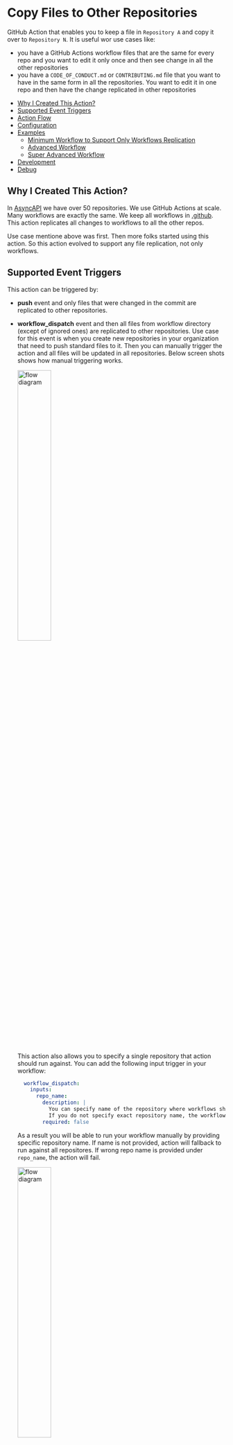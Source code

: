 # Copy Files to Other Repositories

GitHub Action that enables you to keep a file in `Repository A` and copy it over to `Repository N`.
It is useful wor use cases like:
- you have a GitHub Actions workflow files that are the same for every repo and you want to edit it only once and then see change in all the other repositories
- you have a `CODE_OF_CONDUCT.md` or `CONTRIBUTING.md` file that you want to have in the same form in all the repositories. You want to edit it in one repo and then have the change replicated in other repositories

<!-- toc -->

- [Why I Created This Action?](#why-i-created-this-action)
- [Supported Event Triggers](#supported-event-triggers)
- [Action Flow](#action-flow)
- [Configuration](#configuration)
- [Examples](#examples)
  * [Minimum Workflow to Support Only Workflows Replication](#minimum-workflow-to-support-only-workflows-replication)
  * [Advanced Workflow](#advanced-workflow)
  * [Super Advanced Workflow](#super-advanced-workflow)
- [Development](#development)
- [Debug](#debug)

<!-- tocstop -->

## Why I Created This Action?

In [AsyncAPI](https://www.asyncapi.com/) we have over 50 repositories. We use GitHub Actions at scale. Many workflows are exactly the same. We keep all workflows in [.github](https://docs.github.com/en/free-pro-team@latest/github/building-a-strong-community/creating-a-default-community-health-file). This action replicates all changes to workflows to all the other repos.

Use case mentione above was first. Then more folks started using this action. So this action evolved to support any file replication, not only workflows.

## Supported Event Triggers

This action can be triggered by:
- **push** event and only files that were changed in the commit are replicated to other repositories.
- **workflow_dispatch** event and then all files from workflow directory (except of ignored ones) are replicated to other repositories. Use case for this event is when you create new repositories in your organization that need to push standard files to it. Then you can manually trigger the action and all files will be updated in all repositories. Below screen shots shows how manual triggering works.

  <img src="workflow_dispatch.jpg" alt="flow diagram" width="40%">

  This action also allows you to specify a single repository that action should run against. You can add the following input trigger in your workflow:

  ```yml
    workflow_dispatch:
      inputs:
        repo_name:
          description: |
            You can specify name of the repository where workflows should be pushed manually. As long as repository is not ignored by workflow settings.
            If you do not specify exact repository name, the workflow will try to replicate all missing changes to all repositories.
          required: false
  ```

  As a result you will be able to run your workflow manually by providing specific repository name. If name is not provided, action will fallback to run against all repositores. If wrong repo name is provided under `repo_name`, the action will fail.

  <img src="workflow_dispatch_custom_repo.png" alt="flow diagram" width="40%">

## Action Flow

 <img src="diagram.png" alt="flow diagram" width="40%"> 

## Configuration

Name | Description | Required | Default
--|------|--|--
github_token | Token to use GitHub API. It must have "repo" and "workflow" scopes so it can push to repo and edit workflows. It cannot be the default GitHub Actions token GITHUB_TOKEN. GitHub Action token's permissions are limited to the repository that contains your workflows. Provide token of the user who has the right to push to the repos that this action is supposed to update. The same token is used for pulling repositories - important to know for those that want to use this action with private repositories. | true | -
patterns_to_ignore | Comma-separated list of file paths or directories that should be handled by this action and updated in other repositories. This option is useful if you use "patterns_to_include" with large amount of files, and some of them you want to ignore. In the format `./github/workflows/another_file.yml`. Internally it is handled by standard JavaScript `includes` function. | true | -
patterns_to_include | Comma-separated list of file paths or directories that should be handled by this action and updated in other repositories. In the format `.github/workflows`.  Internally it is handled by standard JavaScript `includes` function. | true | -
committer_username | The username (not display name) of the committer will be used to commit changes in the workflow file in a specific repository. In the format `web-flow`. | false | `web-flow`
committer_email | The committer's email that will be used in the commit of changes in the workflow file in a specific repository. In the format `noreply@github.com`.| false | `noreply@github.com`
commit_message | It is used as a commit message when pushing changes with global workflows. It is also used as a title of the pull request that is created by this action. | false | `Update global workflows`
repos_to_ignore | Comma-separated list of repositories that should not get updates from this action. Action already ignores the repo in which the action is triggered so you do not need to add it explicitly. In the format `repo1,repo2`. | false | -
topics_to_include | Comma-separated list of topics that should get updates from this action. Repos that do not contain one of the specified topics will get appended to the repos_to_ignore list. In the format `topic1,topic2`. | false | -
exclude_private | Boolean value on whether to exclude private repositories from this action. | false | false
exclude_forked | Boolean value on whether to exclude forked repositories from this action. | false | false
branches | By default, action creates branch from default branch and opens PR only against default branch. With this property you can override this behaviour. You can provide a comma-separated list of branches this action shoudl work against. You can also provide regex, but without comma as list of branches is split in code by comma. | false | default branch is used

## Examples

### Minimum Workflow to Support Only Workflows Replication

```yml
name: Global workflow to rule them all

on:
  push:
    branches: [ master ] #or main
  workflow_dispatch: {} #to enable manual triggering of the action

jobs:

  replicate_changes:

    runs-on: ubuntu-latest

    steps:
      - uses: actions/checkout@v2
      - uses: derberg/global-workflows-support@v0.7.0
        with:
          github_token: ${{ secrets.CUSTOM_TOKEN }}
          #you must specify what pattern to include otherwise all files from the repository will be replicated 
          patterns_to_include: '.github/workflows'
          #must have, so the workflow do not copy this workflow file to all other repos. It should be only in one, main, .github repo
          patterns_to_ignore: '.github/workflows/name_of_file_where_this_action_is_used.yml'
```

### Advanced Workflow

1. In your `.github` repo you could have the following workflow:
    ```yml
    name: Global workflow to rule them all

    on:
      push:
          branches: [ master ] #or main

    jobs:

      replicate_changes:

          runs-on: ubuntu-latest

          steps:
            - name: Checkout repository
              uses: actions/checkout@v2
            - name: Replicating global workflow
              uses: derberg/global-workflows-support@v0.7.0
              with:
                github_token: ${{ secrets.CUSTOM_TOKEN }}
                patterns_to_ignore: '.github/workflows/name_of_file_where_this_action_is_used.yml'
                patterns_to_include: '.github/workflows'
                repos_to_ignore: repo1,repo2
                topics_to_include: topic1,topic2
                exclude_private: true
                exclude_forked: true
                branches: .*-release,main
                committer_username: santiago-bernabeu
                committer_email: my-email@me.com
                commit_message: "ci: update global workflows"
    ```
2. In repositories that will be updated by this workflow, you can have the following auto-merge workflow file:
    ```yml
    name: Automerge release bump PR

    on:
      pull_request:
          types:
          - labeled
          - unlabeled
          - synchronize
          - opened
          - edited
          - ready_for_review
          - reopened
          - unlocked
      pull_request_review:
          types:
          - submitted
      check_suite: 
          types:
          - completed
      status: {}
    
    jobs:

      automerge:
          runs-on: ubuntu-latest
          steps:
          - name: Automerging
            uses: pascalgn/automerge-action@v0.7.5
            #the actor that created pr
            if: github.actor == 'github-username-that-owns-token-used-in-global-workflow'
            env:
              GITHUB_TOKEN: "${{ secrets.GITHUB_TOKEN }}"
              GITHUB_LOGIN: santiago-bernabeu
              MERGE_LABELS: ""
              MERGE_METHOD: "squash"
              MERGE_COMMIT_MESSAGE: "pull-request-title"
              MERGE_RETRIES: "10"
              MERGE_RETRY_SLEEP: "10000"
    ```

### Super Advanced Workflow

```yml
name: Global workflow to rule them all

on:
  push:
    branches: [ master ]
    paths:
      - '.github/workflows/**'
      - 'CODE_OF_CONDUCT.md'
      - 'CONTRIBUTING.md'
  workflow_dispatch:
    inputs:
      repo_name:
        description: |
          You can specify name of the repository where workflows should be pushed manually. As long as repository is not ignored by workflow settings.
          If you do not specify exact repository name, the workflow will try to replicate all missing changes to all repositories.
        required: false

jobs:

  replicate_coc:
      name: Replicate Code of Conduct in all repositories
      runs-on: ubuntu-latest
      steps:
      - name: Checkout repository
        uses: actions/checkout@v2
      - name: Replicating file
        uses: derberg/global-workflows-support@v1.0.0
        with:
          github_token: ${{ secrets.GH_TOKEN }}
          patterns_to_include: CODE_OF_CONDUCT.md
          committer_username: asyncapi-bot
          committer_email: info@asyncapi.io
          commit_message: "chore: update code of conduct"
          repos_to_ignore: shape-up-process,glee-hello-world

  replicate_contributing:
      name: Replicate CONTRIBUTING guide to all repositories
      runs-on: ubuntu-latest
      steps:
      - name: Checkout repository
        uses: actions/checkout@v2
      - name: Replicating file
        uses: derberg/global-workflows-support@v1.0.0
        with:
          github_token: ${{ secrets.GH_TOKEN }}
          patterns_to_include: CONTRIBUTING.md
          repos_to_ignore: shape-up-process,glee-hello-world,spec,community
          committer_username: asyncapi-bot
          committer_email: info@asyncapi.io
          commit_message: "ci: update global contribution guide"

  replicate_go_workflows:
      name: Replicate workflows for Go projects
      runs-on: ubuntu-latest
      steps:
      - name: Checkout repository
        uses: actions/checkout@v2
      - name: Replicating file
        uses: derberg/global-workflows-support@v1.0.0
        with:
          github_token: ${{ secrets.GH_TOKEN }}
          patterns_to_include: .github/workflows/if-go-pr-testing.yml
          topics_to_include: golang
          committer_username: asyncapi-bot
          committer_email: info@asyncapi.io
          commit_message: "ci: update workflows for go projects"

  replicate_nodejs_workflows:
      name: Replicate workflows for Nodejs projects
      runs-on: ubuntu-latest
      steps:
      - name: Checkout repository
        uses: actions/checkout@v2
      - name: Replicating file
        uses: derberg/global-workflows-support@v1.0.0
        with:
          github_token: ${{ secrets.GH_TOKEN }}
          patterns_to_include: .github/workflows/if-nodejs-pr-testing.yml,.github/workflows/if-nodejs-release.yml,.github/workflows/if-nodejs-version-bump.yml,.github/workflows/bump.yml
          topics_to_include: nodejs
          committer_username: asyncapi-bot
          committer_email: info@asyncapi.io
          commit_message: "ci: update workflows for nodejs projects"
      
  replicate_generic_workflows:
      name: Replicate generic workflows needed for any project
      runs-on: ubuntu-latest
      steps:
      - name: Checkout repository
        uses: actions/checkout@v2
      - name: Replicating file
        uses: derberg/global-workflows-support@v1.0.0
        with:
          github_token: ${{ secrets.GH_TOKEN }}
          patterns_to_include: .github/workflows/automerge-for-humans-add-ready-to-merge-or-do-not-merge-label.yml,.github/workflows/add-good-first-issue-labels.yml,.github/workflows/automerge-for-humans-merging.yml,.github/workflows/automerge-for-humans-remove-ready-to-merge-label-on-edit.yml,.github/workflows/automerge-orphans.yml,.github/workflows/automerge.yml,.github/workflows/autoupdate.yml,.github/workflows/help-command.yml,.github/workflows/issues-prs-notifications.yml,.github/workflows/lint-pr-title.yml,.github/workflows/notify-tsc-members-mention.yml,.github/workflows/sentiment-analysis.yml,.github/workflows/stale-issues-prs.yml,.github/workflows/welcome-first-time-contrib.yml,.github/workflows/release-announcements.yml,
          committer_username: asyncapi-bot
          committer_email: info@asyncapi.io
          commit_message: "ci: update generic workflows"
          repos_to_ignore: shape-up-process,glee-hello-world
```

## Development

```bash
# GITHUB_TOKEN provide personal GitHub token with scope to push to repos
# GITHUB_REPOSITORY provide name of org/user and the repo in which this workflow is suppose to run
# GITHUB_EVENT_PATH is a path to local file with dummy event payload for testing
# GITHUB_EVENT_NAME is the name of the event that triggers the event
GITHUB_TOKEN=token GITHUB_EVENT_NAME=push GITHUB_EVENT_PATH="../test/fake-event.json" GITHUB_REPOSITORY="lukasz-lab/.github" npm start
```

## Debug

In case something ain't right, the action doesn't work as expected, enable debugging. Add to **Secrets** of the repository a secret called `ACTIONS_STEP_DEBUG` with value `true`. Now, once you run the action again, there will be additional logs visible that start with `DEBUG: `.